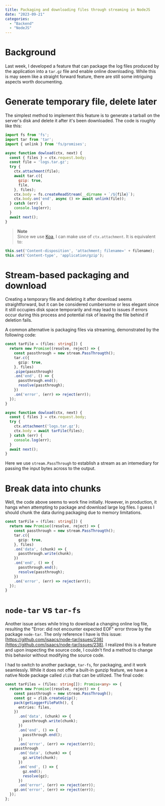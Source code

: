 ```yaml
---
title: Packaging and downloading files through streaming in NodeJS
date: "2023-09-21"
categories:
  - "Backend"
  - "NodeJS"
---
```


# Background

Last week, I developed a feature that can package the log files produced by the application into a `tar.gz` file and enable online downloading. While this is may seem like a straight forward feature, there are still some intriguing aspects worth documenting.

# Generate temporary file, delete later

The simplest method to implement this feature is to generate a tarball on the server's disk and delete it after it's been downloaded. The code is roughly like this:

```JavaScript
import fs from 'fs';
import tar from 'tar';
import { unlink } from 'fs/promises';

async function dowload(ctx, next) {
  const { files } = ctx.request.body;
  const file = 'logs.tar.gz';
  try {
    ctx.attachment(file);
    await tar.c({
      gzip: true,
      file,
    }, files);
    ctx.body = fs.createReadStream(__dirname + `/${file}`);
    ctx.body.on('end', async () => await unlink(file));
  } catch (err) {
    console.log(err);
  }
  await next();
}
```

> **Note**  
> Since we use [Koa](https://koajs.com/), I can make use of `ctx.attachment`. It is equivalent to:

```JavaScript
this.set('Content-disposition', 'attachment; filename=' + filename);
this.set('Content-type', 'application/gzip');
```

# Stream-based packaging and download

Creating a temporary file and deleting it after download seems straightforward, but it can be considered cumbersome or less elegant since it still occupies disk space temporarily and may lead to issues if errors occur during this process and potential risk of leaving the file behind if deletion fails.

A common alternative is packaging files via streaming, demonstrated by the following code:

```TypeScript
const tarFile = (files: string[]) {
  return new Promise((resolve, reject) => {
    const passthrough = new stream.PassThrougth();
    tar.c({
      gzip: true,
    }, files)
    .pipe(passthrough)
    .on('end', () => {
      passthrough.end();
      resolve(passthrough);
    })
    .on('error', (err) => reject(err));
  });
}

async function dowload(ctx, next) {
  const { files } = ctx.request.body;
  try {
    ctx.attachment('logs.tar.gz');
    ctx.body = await tarFile(files);
  } catch (err) {
    console.log(err);
  }
  await next();
}
```

Here we use `stream.PassThrough` to establish a stream as an intemediary for passing the input bytes across to the output.

# Break data into chunks

Well, the code above seems to work fine initially. However, in production, it hangs when attempting to
package and download large log files. I guess I should chunk the data during packaging due to memory limitations.

```TypeScript
const tarFile = (files: string[]) {
  return new Promise((resolve, reject) => {
    const passthrough = new stream.PassThrougth();
    tar.c({
      gzip: true,
    }, files)
    .on('data', (chunk) => {
      passthrough.write(chunk);
    })
    .on('end', () => {
      passthrough.end();
      resolve(passthrough);
    })
    .on('error', (err) => reject(err));
  });
}
```

# `node-tar` vs `tar-fs`

Another issue arises while tring to download a changing online log file, resulting the "Error: did not encounter expected EOF" error throw by the package `node-tar`. The only reference I have is this issue: [https://github.com/isaacs/node-tar/issues/238](https://github.com/isaacs/node-tar/issues/238). I realized this is a feature and upon inspecting the source code, I couldn't find a method to change this behavior without modifying the source code.

I had to switch to another package, `tar-fs`, for packaging, and it work seamlessly. While it does not offer a built-in gunzip feature, we have a native Node package called `zlib` that can be utilized. The final code:

```TypeScript
const tarFiles = (files: string[]): Promise<any> => {
  return new Promise((resolve, reject) => {
    const passthrough = new stream.PassThrough();
    const gz = zlib.createGzip();
    pack(getLoggerFilePath(), {
      entries: files,
    })
      .on('data', (chunk) => {
        passthrough.write(chunk);
      })
      .on('end', () => {
        passthrough.end();
      })
      .on('error', (err) => reject(err));
    passthrough
      .on('data', (chunk) => {
        gz.write(chunk);
      })
      .on('end', () => {
        gz.end();
        resolve(gz);
      })
      .on('error', (err) => reject(err));
    gz.on('error', (err) => reject(err));
  });
};
```

